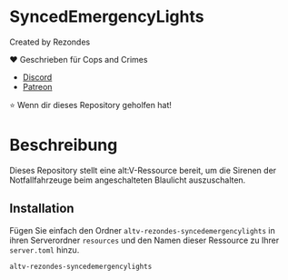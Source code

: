 # SyncedEmergencyLights
 
Created by Rezondes

❤️ Geschrieben für Cops and Crimes <br>
- [Discord](http://discord.copsandcrimes.de/) <br>
- [Patreon](http://patreon.copsandcrimes.de/) <br>

⭐ Wenn dir dieses Repository geholfen hat!

# Beschreibung
Dieses Repository stellt eine alt:V-Ressource bereit, um die Sirenen der Notfallfahrzeuge beim angeschalteten Blaulicht auszuschalten.

## Installation
Fügen Sie einfach den Ordner `altv-rezondes-syncedemergencylights` in ihren Serverordner `resources` und den Namen dieser Ressource zu Ihrer `server.toml` hinzu.

```
altv-rezondes-syncedemergencylights
```
